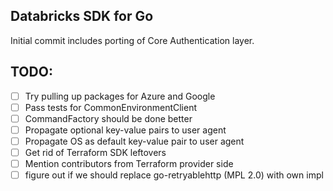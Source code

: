 Databricks SDK for Go
---

Initial commit includes porting of Core Authentication layer.

TODO:
---

- [ ] Try pulling up packages for Azure and Google
- [ ] Pass tests for CommonEnvironmentClient
- [ ] CommandFactory should be done better
- [ ] Propagate optional key-value pairs to user agent
- [ ] Propagate OS as default key-value pair to user agent
- [ ] Get rid of Terraform SDK leftovers
- [ ] Mention contributors from Terraform provider side
- [ ] figure out if we should replace go-retryablehttp (MPL 2.0) with own impl
